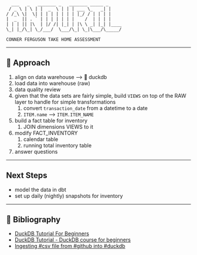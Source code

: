 

```
  ___   _   _______ _   _______ _____ _
 / _ \ | \ | |  _  \ | | | ___ \_   _| |
/ /_\ \|  \| | | | | | | | |_/ / | | | |
|  _  || . ` | | | | | | |    /  | | | |
| | | || |\  | |/ /| |_| | |\ \ _| |_| |____
\_| |_/\_| \_/___/  \___/\_| \_|\___/\_____/

```
`CONNER FERGUSON TAKE HOME ASSESSMENT`


---

## 🎯 Approach

1. align on data warehouse --> :duck: duckdb
1. load data into warehouse (raw)
1. data quality review
1. given that the data sets are fairly simple, build `VIEWS` on top of the RAW layer to handle for simple transformations
    1. convert `transaction_date` from a datetime to a date
    1. `ITEM.name` --> `ITEM.ITEM_NAME`
1. build a fact table for inventory
    1. JOIN dimensions VIEWS to it
1. modify FACT_INVENTORY
    1. calendar table
    1. running total inventory table
1. answer questions


---

## Next Steps
- model the data in dbt
- set up daily (nightly) snapshots for inventory

---

## :book: Bibliography

- [DuckDB Tutorial For Beginners](https://www.youtube.com/watch?v=ZX5FdqzGT1E)
- [DuckDB Tutorial - DuckDB course for beginners](https://www.youtube.com/watch?v=AjsB6lM2-zw)
- [Ingesting #csv file from #github into #duckdb](https://www.youtube.com/shorts/49p4HyNFniE)